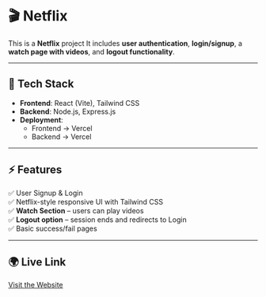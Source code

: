 # 🎬 Netflix 

This is a **Netflix** project
It includes **user authentication**, **login/signup**, a **watch page with videos**, and **logout functionality**.

---

## 🚀 Tech Stack
- **Frontend**: React (Vite), Tailwind CSS  
- **Backend**: Node.js, Express.js  
- **Deployment**: 
  - Frontend → Vercel  
  - Backend → Vercel  

---

## ⚡ Features
✅ User Signup & Login  
✅ Netflix-style responsive UI with Tailwind CSS  
✅ **Watch Section** – users can play videos  
✅ **Logout option** – session ends and redirects to Login  
✅ Basic success/fail pages  

---

## 🌍 Live Link
[Visit the Website](https://netflix-q79j.vercel.app/)  

